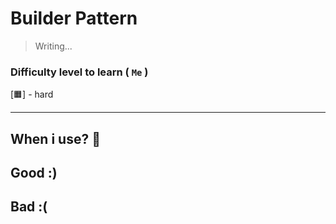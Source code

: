#  Builder Pattern

> Writing...


### Difficulty level to learn ( `Me` )

[🟧] - hard
___

## When i use? 🤔

## Good :)

## Bad :(